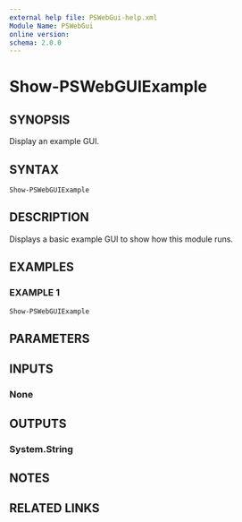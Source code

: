 ```yaml
---
external help file: PSWebGui-help.xml
Module Name: PSWebGui
online version:
schema: 2.0.0
---
```


# Show-PSWebGUIExample

## SYNOPSIS
Display an example GUI.

## SYNTAX

```
Show-PSWebGUIExample
```

## DESCRIPTION
Displays a basic example GUI to show how this module runs.

## EXAMPLES

### EXAMPLE 1
```
Show-PSWebGUIExample
```

## PARAMETERS

## INPUTS

### None
## OUTPUTS

### System.String
## NOTES

## RELATED LINKS
